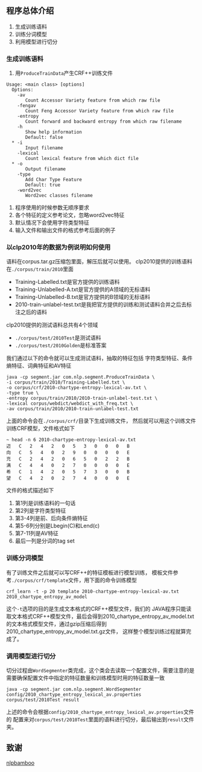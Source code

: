 ## 程序总体介绍

1. 生成训练语料
2. 训练分词模型
3. 利用模型进行切分

### 生成训练语料

1. 用`ProduceTrainData`产生CRF++训练文件
```
Usage: <main class> [options]
  Options:
    -av
       Count Accessor Variety feature from which raw file
    -fengav
       Count Feng Accessor Variety feature from which raw file
    -entropy
       Count forward and backward entropy from which raw filename
    -h
       Show help information
       Default: false
  * -i
       Input filename
    -lexical
       Count lexical feature from which dict file
  * -o
       Output filename
    -type
       Add Char Type Feature
       Default: true
    -word2vec
       Word2vec classes filename
```
1. 程序使用的时候参数无顺序要求
1. 各个特征的定义参考论文，忽略word2vec特征
1. 默认情况下会使用字符类型特征
1. 输入文件和输出文件的格式参考后面的例子

### 以clp2010年的数据为例说明如何使用
语料在corpus.tar.gz压缩包里面，解压后就可以使用。
clp2010提供的训练语料在`./corpus/train/2010`里面
+ Training-Labelled.txt是官方提供的训练语料
+ Training-Unlabelled-A.txt是官方提供的A领域的无标语料
+ Training-Unlabelled-B.txt是官方提供的B领域的无标语料
+ 2010-train-unlabel-test.txt是我把官方提供的训练和测试语料合并之后去标注之后的语料

clp2010提供的测试语料总共有4个领域
+ `./corpus/test/2010Test`是测试语料
+ `./corpus/test/2010Golden`是标准答案

我们通过以下的命令就可以生成测试语料，抽取的特征包括
字符类型特征、条件熵特征、词典特征和AV特征
```
java -cp segment.jar com.nlp.segment.ProduceTrainData \
-i corpus/train/2010/Training-Labelled.txt \
-o corpus/crf/2010-chartype-entropy-lexical-av.txt \
-type true \
-entropy corpus/train/2010/2010-train-unlabel-test.txt \
-lexical corpus/webdict/webdict_with_freq.txt \
-av corpus/train/2010/2010-train-unlabel-test.txt
```
上面的命令会在`./corpus/crf/`目录下生成训练文件，
然后就可以用这个训练文件训练CRF模型，文件格式如下
```
~ head -n 6 2010-chartype-entropy-lexical-av.txt 
迈	C	2	4	2	0	5	3	0	0	0	B
向	C	5	4	0	2	9	0	0	0	0	E
充	C	2	4	2	0	6	5	0	2	2	B
满	C	4	4	0	2	7	0	0	0	0	E
希	C	1	4	2	0	5	7	3	0	0	B
望	C	4	2	0	2	7	4	0	0	0	E
```
文件的格式描述如下
1. 第1列是训练语料的一句话
2. 第2列是字符类型特征
3. 第3-4列是前、后向条件熵特征
4. 第5-6列分别是Lbegin(C)和Lend(c)
5. 第7-11列是AV特征
6. 最后一列是分词的tag set

### 训练分词模型
有了训练文件之后就可以写CRF++的特征模板进行模型训练，
模板文件参考`./corpus/crf/template`文件，用下面的命令训练模型
```
crf_learn -t -p 20 template 2010-chartype-entropy-lexical-av.txt 2010_chartype_entropy_av_model
```
这个`-t`选项的目的是生成文本格式的CRF++模型文件，我们的
JAVA程序只能读取文本格式CRF++模型文件，最后会得到2010_chartype_entropy_av_model.txt
的文本格式模型文件，通过gzip压缩后得到2010_chartype_entropy_av_model.txt.gz文件，
这样整个模型训练过程就算完成了。

### 调用模型进行切分
切分过程由`WordSegmenter`类完成，这个类会去读取一个配置文件，需要注意的是
需要确保配置文件中指定的特征数量和训练模型时用的特征数量一致
```
java -cp segment.jar com.nlp.segment.WordSegmenter config/2010_chartype_entropy_lexical_av.properties corpus/test/2010Test result
```
上述的命令会根据`config/2010_chartype_entropy_lexical_av.properties`文件的
配置来对`corpus/test/2010Test`里面的语料进行切分，最后输出到`result`文件夹。

## 致谢
[nlpbamboo](https://code.google.com/p/nlpbamboo/)
